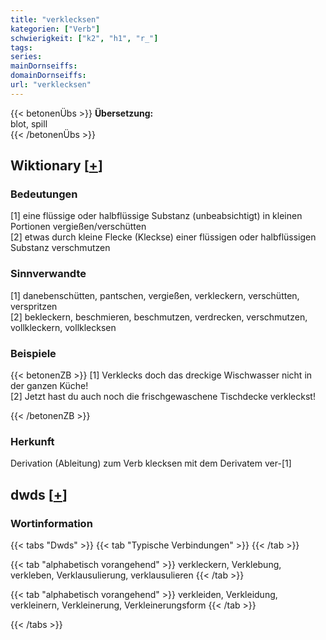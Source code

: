 ```yaml
---
title: "verklecksen"
kategorien: ["Verb"]
schwierigkeit: ["k2", "h1", "r_"]
tags:
series:
mainDornseiffs:
domainDornseiffs:
url: "verklecksen"
---
```


{{< betonenÜbs >}}
**Übersetzung:**  
blot, spill  
{{< /betonenÜbs >}}

## Wiktionary [[+](https://de.wiktionary.org/wiki/verklecksen)]

### Bedeutungen
[1] eine flüssige oder halbflüssige Substanz (unbeabsichtigt) in kleinen Portionen vergießen/verschütten  
[2] etwas durch kleine Flecke (Kleckse) einer flüssigen oder halbflüssigen Substanz verschmutzen  

### Sinnverwandte
[1] danebenschütten, pantschen, vergießen, verkleckern, verschütten, verspritzen  
[2] bekleckern, beschmieren, beschmutzen, verdrecken, verschmutzen, vollkleckern, vollklecksen  

### Beispiele
{{< betonenZB >}}
[1] Verklecks doch das dreckige Wischwasser nicht in der ganzen Küche!  
[2] Jetzt hast du auch noch die frischgewaschene Tischdecke verkleckst!  

{{< /betonenZB >}}
### Herkunft
Derivation (Ableitung) zum Verb klecksen mit dem Derivatem ver-[1]  



## dwds [[+](https://www.dwds.de/wb/verklecksen)]

### Wortinformation
{{< tabs "Dwds" >}}
{{< tab "Typische Verbindungen" >}}
{{< /tab >}}

{{< tab "alphabetisch vorangehend" >}}
verkleckern, Verklebung, verkleben, Verklausulierung, verklausulieren
{{< /tab >}}

{{< tab "alphabetisch vorangehend" >}}
verkleiden, Verkleidung, verkleinern, Verkleinerung, Verkleinerungsform
{{< /tab >}}

{{< /tabs >}}

